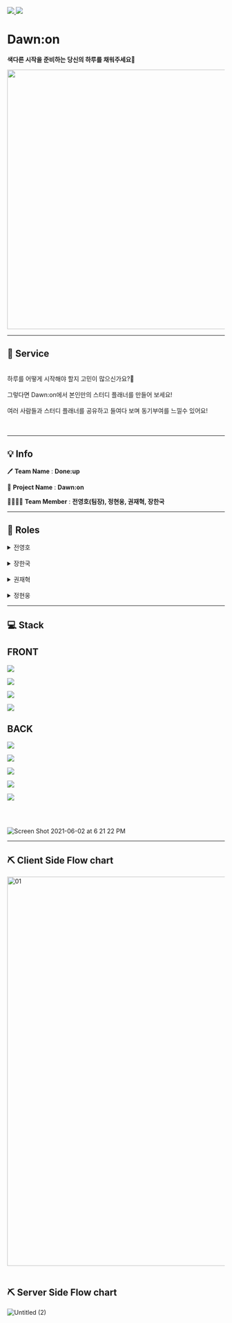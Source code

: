 <a href="https://dawn-on.club">![](https://img.shields.io/badge/PROJECT-Dawn:on-8085f1?style=for-the-badge) </a>
![](https://img.shields.io/badge/Team-Done:up-blue?style=for-the-badge)
# Dawn:on
**색다른 시작을 준비하는 당신의 하루를 채워주세요🌈**

<img src="https://user-images.githubusercontent.com/75114956/120474763-8ddd1180-c3e3-11eb-8a2f-c5f3b96fb2e9.jpg?raw=true"  width="900" height="600">


*************

## 🔎 Service

<br />
하루를 어떻게 시작해야 할지 고민이 많으신가요?🤔<br />
<br />
그렇다면 Dawn:on에서 본인만의 스터디 플래너를 만들어 보세요!<br />
<br />
여러 사람들과 스터디 플래너를 공유하고 들여다 보며 동기부여를 느낄수 있어요! <br />
<br />
<br />

*************

## 💡 Info


🖊  **Team Name** : **Done:up**<br />

📙 **Project Name** : **Dawn:on**<br />

👨‍👨‍👧‍👧  **Team Member** : **전영호(팀장), 정현웅, 권재혁, 장한국** <br />


******

## 📌 Roles

<details>
<summary>전영호</summary>

<ul>
   <br />
<a href=https://github.com/Hprogram target="_blank"><img src=https://img.shields.io/badge/github-Youngho--jeon-f7d000?style=for-the-badge&logo=GitHub/></a><br />
<img src=https://img.shields.io/badge/position-back--end-black?style=for-the-badge />

- Position: Team Leader, Back-End
- Stack: `Typescript`, `Node.js`, `` ``
- Contributions
    - **Basic**
        - 아이디어 기획
    - **Back-End**
        - 스키마 작성
- 
- 
- 
</details>

<br/>

<details>
<summary>장한국</summary>

<ul>
   <br />
<a href=https://github.com/gookgookJ target="_blank"><img src=https://img.shields.io/badge/github-Hangook--jang-blue?style=for-the-badge&logo=GitHub/></a><br />
<img src=https://img.shields.io/badge/position-back--end-black?style=for-the-badge />

- Position: Team Member, Back-End
- Stack: `Typescript`, `Node.js`, `` ``
- Contributions
    - **Basic**
        - 아이디어 기획 
    - **Back-End**
        - 스키마 작성
- 
- 
- 
</details>

<br/>

<details>
<summary>권재혁</summary>

<ul>
   <br />
<a href=https://github.com/allofhyuk target="_blank"><img src=https://img.shields.io/badge/github-JaeHyuk--gwon-2b3390?style=for-the-badge&logo=GitHub/></a><br />
<img src=https://img.shields.io/badge/position-front--end-blueviolet?style=for-the-badge />

- Position: Team Member, Front-End
- Stack: `Typescript`, ``, `` ``
- Contributions
    - **Basic**
        - 아이디어 기획 
    - **Front-End**
        - 와이어프레임 설계
- 
- 
- 
</details>

<br/>

<details>
<summary>정현웅</summary>

<ul>
   <br />
<a href=https://github.com/Jeong-HW target="_blank"><img src=https://img.shields.io/badge/github-Hyunwoog--Jeong-pink?style=for-the-badge&logo=GitHub/></a><br />
<img src=https://img.shields.io/badge/position-front--end-black?style=for-the-badge />

- Position: Team Member, Front-End
- Stack: `Typescript`, ``, `` ``
- Contributions
    - **Basic**
        - 아이디어 기획 
    - **Front-End**
        - 와이어 프레임 설계
- 
- 
- 
</details>
   
*************
   
## 💻 Stack
## FRONT
![](https://img.shields.io/badge/FRONT--end-Typescript-007ACC?style=for-the-badge&logo=TypeScript)
   
![](https://img.shields.io/badge/FRONT--end-React-61DAFB?style=for-the-badge&logo=React)
   
![](https://img.shields.io/badge/FRONT--end-React--hooks-61DAFB?style=for-the-badge&logo=React)
   
![](https://img.shields.io/badge/FRONT--end-Redux-7b40bd?style=for-the-badge&logo=Redux)
   
## BACK
![](https://img.shields.io/badge/BACK--end-Node.js-7cb700?style=for-the-badge&logo=node.js)
   
![](https://img.shields.io/badge/BACK--end-Nestjs-d7214e?style=for-the-badge&logo=nestjs)
   
![](https://img.shields.io/badge/BACK--end-Mysql-086289?style=for-the-badge&logo=mysql)
   
![](https://img.shields.io/badge/BACK--end-typeorm-f60d01?style=for-the-badge&logo=Typeorm)
   
![](https://img.shields.io/badge/BACK--end-AWS--deploy-f79400?style=for-the-badge&logo=amazon%20aws)
   
 <br/>
 <br/>
   
![Screen Shot 2021-06-02 at 6 21 22 PM](https://user-images.githubusercontent.com/75114956/120455148-75fb9280-c3cf-11eb-9e3e-b054e6e9a41d.png)

 *************
 ## ⛏ Client Side Flow chart
 
<img width="900" height="900" alt="01" src="https://user-images.githubusercontent.com/75114956/118267051-6c7cba00-b4f6-11eb-853e-54884ff15fbb.png">

<br />
<br />
   
 ## ⛏ Server Side Flow chart
   
![Untitled (2)](https://user-images.githubusercontent.com/75114956/120563061-ab8d9380-c442-11eb-8efb-70d228e4eae9.jpg)



